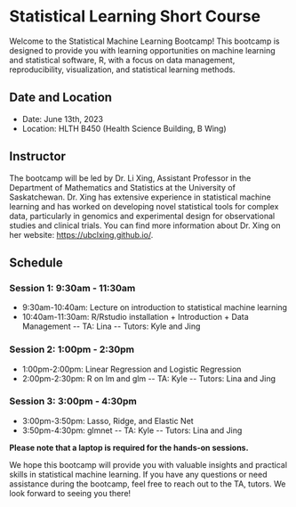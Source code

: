 # Statistical Learning Short Course 
Welcome to the Statistical Machine Learning Bootcamp! This bootcamp is designed to provide you with learning opportunities on machine learning and statistical software, R, with a focus on data management, reproducibility, visualization, and statistical learning methods.
## Date and Location
- Date: June 13th, 2023
- Location: HLTH B450 (Health Science Building, B Wing)

## Instructor
The bootcamp will be led by Dr. Li Xing, Assistant Professor in the Department of Mathematics and Statistics at the University of Saskatchewan. Dr. Xing has extensive experience in statistical machine learning and has worked on developing novel statistical tools for complex data, particularly in genomics and experimental design for observational studies and clinical trials. You can find more information about Dr. Xing on her website: https://ubclxing.github.io/.
## Schedule
### Session 1: 9:30am - 11:30am
- 9:30am-10:40am: Lecture on introduction to statistical machine learning
- 10:40am-11:30am: R/Rstudio installation + Introduction + Data Management
-- TA: Lina
-- Tutors: Kyle and Jing
### Session 2: 1:00pm - 2:30pm
- 1:00pm-2:00pm: Linear Regression and Logistic Regression
- 2:00pm-2:30pm: R on lm and glm
-- TA: Kyle
-- Tutors: Lina and Jing
### Session 3: 3:00pm - 4:30pm
- 3:00pm-3:50pm: Lasso, Ridge, and Elastic Net
- 3:50pm-4:30pm: glmnet
-- TA: Kyle
-- Tutors: Lina and Jing

**Please note that a laptop is required for the hands-on sessions.**

We hope this bootcamp will provide you with valuable insights and practical skills in statistical machine learning. If you have any questions or need assistance during the bootcamp, feel free to reach out to the TA, tutors. We look forward to seeing you there!
